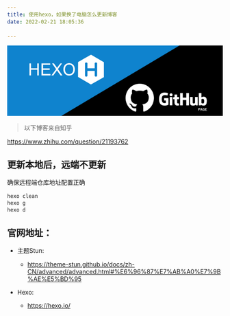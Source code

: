 ```yaml
---
title: 使用hexo，如果换了电脑怎么更新博客
date: 2022-02-21 18:05:36

---
```


![image-20220222113112623](images/image-20220222113112623.png)

> 以下博客来自知乎

https://www.zhihu.com/question/21193762

<!--more-->



## 更新本地后，远端不更新

确保远程端仓库地址配置正确

```
hexo clean
hexo g
hexo d
```



## 官网地址：

- 主题Stun:

  - https://theme-stun.github.io/docs/zh-CN/advanced/advanced.html#%E6%96%87%E7%AB%A0%E7%9B%AE%E5%BD%95

  

- Hexo:

  - https://hexo.io/
